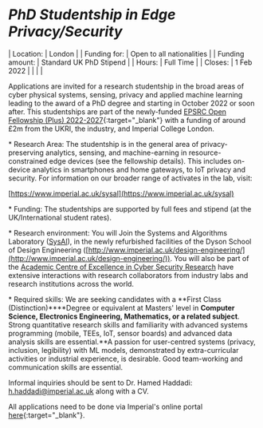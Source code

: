 # *PhD Studentship in Edge Privacy/Security*

| Location: | London |
| Funding for: | Open to all nationalities |
| Funding amount: | Standard UK PhD Stipend |
| Hours: | Full Time |
| Closes: | 1 Feb 2022 |
|   |   |

Applications are invited for a research studentship in the broad areas of cyber physical systems, sensing, privacy and applied machine learning leading to the award of a PhD degree and starting in October 2022 or soon after. This studentships are part of the newly-funded [EPSRC Open Fellowship (Plus) 2022-2027](https://haddadi.github.io/EPRSCFellowship/){:target="_blank"} with a funding of around £2m from the UKRI, the industry, and Imperial College London. 

\* Research Area: The studentship is in the general area of privacy-preserving analytics, sensing, and machine-earning in resource-constrained edge devices (see the fellowship details). This includes on-device analytics in smartphones and home gateways, to IoT privacy and security. For information on our broader range of activates in the lab, visit:

[https://www.imperial.ac.uk/sysal](https://www.imperial.ac.uk/sysal)

\* Funding: The studentships are supported by full fees and stipend (at the UK/International student rates).

\* Research environment: You will Join the Systems and Algorithms Laboratory ([SysAl](https://www.imperial.ac.uk/sysal)), in the newly refurbished facilities of the Dyson School of Design Engineering ([http://www.imperial.ac.uk/design-engineering/](http://www.imperial.ac.uk/design-engineering/)). You will also be part of the [Academic Centre of Excellence in Cyber Security Research](https://www.imperial.ac.uk/cyber-security/) have extensive interactions with research collaborators from industry labs and research institutions across the world.

\* Required skills: We are seeking candidates with a **First Class (Distinction)****Degree or equivalent at Masters&#39; level in **Computer Science, Electronics Engineering, Mathematics, or a related subject**. Strong quantitative research skills and familiarity with advanced systems programming (mobile, TEEs, IoT, sensor boards) and advanced data analysis skills are essential.**A passion for user-centred systems (privacy, inclusion, legibility) with ML models, demonstrated by extra-curricular activities or industrial experience, is desirable. Good team-working and communication skills are essential.

Informal inquiries should be sent to Dr. Hamed Haddadi: [h.haddadi@imperial.ac.uk](mailto:h.haddadi@imperial.ac.uk) along with a CV.

All applications need to be done via Imperial's online portal [here](https://www.imperial.ac.uk/study/pg/apply/how-to-apply/apply-for-a-research-programme-/){:target="_blank"}.

